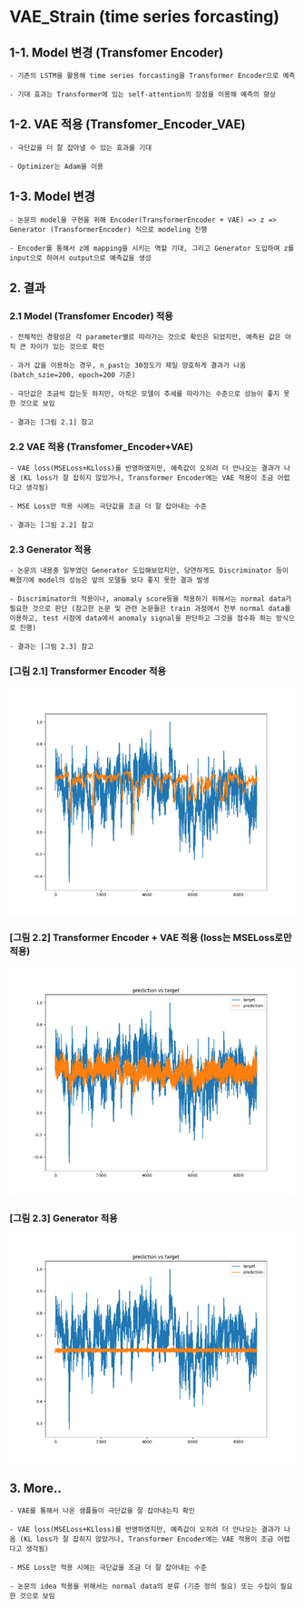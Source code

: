 # VAE_Strain (time series forcasting)

## 1-1. Model 변경 (Transfomer Encoder)

    - 기존의 LSTM을 활용해 time series forcasting을 Transformer Encoder으로 예측
    
    - 기대 효과는 Transformer에 있는 self-attention의 장점을 이용해 예측의 향상


## 1-2. VAE 적용 (Transfomer_Encoder_VAE)

    - 극단값을 더 잘 잡아낼 수 있는 효과를 기대

    - Optimizer는 Adam을 이용

    

## 1-3. Model 변경
    
    - 논문의 model을 구현을 위해 Encoder(TransformerEncoder + VAE) => z => Generator (TransformerEncoder) 식으로 modeling 진행

    - Encoder를 통해서 z에 mapping을 시키는 역할 기대, 그리고 Generator 도입하여 z를 input으로 하여서 output으로 예측값을 생성


## 2. 결과
    
### 2.1 Model (Transfomer Encoder) 적용
    - 전체적인 경향성은 각 parameter별로 따라가는 것으로 확인은 되었지만, 예측된 값은 아직 큰 차이가 있는 것으로 확인

    - 과거 값을 이용하는 경우, n_past는 30정도가 제일 양호하게 결과가 나옴 (batch_szie=200, epoch=200 기준)

    - 극단값은 조금씩 잡는듯 하지만, 아직은 모델이 추세를 따라가는 수준으로 성능이 좋지 못한 것으로 보임

    - 결과는 [그림 2.1] 참고

### 2.2 VAE 적용 (Transfomer_Encoder+VAE)
    - VAE loss(MSELoss+KLloss)를 반영하였지만, 예측값이 오히려 더 안나오는 결과가 나옴 (KL loss가 잘 잡히지 않았거나, Transformer Encoder에는 VAE 적용이 조금 어렵다고 생각됨)

    - MSE Loss만 적용 시에는 극단값을 조금 더 잘 잡아내는 수준

    - 결과는 [그림 2.2] 참고

### 2.3 Generator 적용

    - 논문의 내용중 일부였던 Generator 도입해보았지만, 당연하게도 Discriminator 등이 빠졌기에 model의 성능은 앞의 모델들 보다 좋지 못한 결과 발생

    - Discriminator의 적용이나, anomaly score등을 적용하기 위해서는 normal data가 필요한 것으로 판단 (참고한 논문 및 관련 논문들은 train 과정에서 전부 normal data를 이용하고, test 시점에 data에서 anomaly signal을 판단하고 그것을 점수화 하는 방식으로 진행)

    - 결과는 [그림 2.3] 참고


### [그림 2.1] Transformer Encoder 적용
![figure_epoch201_past30_batch200.png](./figure_save/figure_epoch201_past30_batch200.png)

### [그림 2.2] Transformer Encoder + VAE 적용 (loss는 MSELoss로만 적용)
![VAE_figure_epoch50_past30_batch200.png](./figure_save/VAE_figure_epoch50_past30_batch200.png)

### [그림 2.3] Generator 적용

![VAE_figure_epoch50_past30_batch200_generator.png](./figure_save/VAE_figure_epoch50_past30_batch200_generator.png)

## 3. More..

    - VAE를 통해서 나온 샘플들이 극단값을 잘 잡아내는지 확인

    - VAE loss(MSELoss+KLloss)를 반영하였지만, 예측값이 오히려 더 안나오는 결과가 나옴 (KL loss가 잘 잡히지 않았거나, Transformer Encoder에는 VAE 적용이 조금 어렵다고 생각됨)

    - MSE Loss만 적용 시에는 극단값을 조금 더 잘 잡아내는 수준

    - 논문의 idea 적용을 위해서는 normal data의 분류 (기준 정의 필요) 또는 수집이 필요한 것으로 보임




